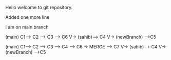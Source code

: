 Hello welcome to git repository.

Added one more line

I am on main branch





(main) C1--> C2 --> C3 --> C6
                  V-> (sahib)--> C4
                  V->  (newBranch) -->C5


(main) C1--> C2 --> C3 --> C4 --> C6 -> MERGE --> C7
                  V-> (sahib)--> C4
                  V->  (newBranch) -->C5